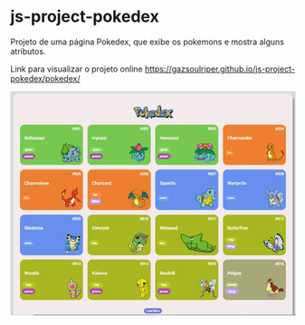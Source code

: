 # js-project-pokedex
Projeto de uma página Pokedex, que exibe os pokemons e mostra alguns atributos.

Link para visualizar o projeto online https://gazsoulriper.github.io/js-project-pokedex/pokedex/

<img src="https://github.com/gazsoulriper/js-project-pokedex/blob/main/pokedex/pokedex.JPG">
